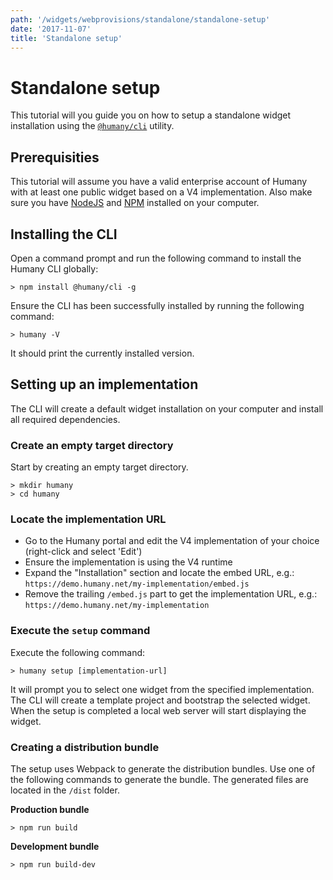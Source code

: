 ```yaml
---
path: '/widgets/webprovisions/standalone/standalone-setup'
date: '2017-11-07'
title: 'Standalone setup'
---
```


# Standalone setup
This tutorial will you guide you on how to setup a standalone widget installation using the [`@humany/cli`](https://www.npmjs.com/package/@humany/cli) utility. 

## Prerequisities
This tutorial will assume you have a valid enterprise account of Humany with at least one public widget based on a V4 implementation. Also make sure you have [NodeJS](https://nodejs.org) and [NPM](https://www.npmjs.com/get-npm) installed on your computer.

## Installing the CLI
Open a command prompt and run the following command to install the Humany CLI globally:
```
> npm install @humany/cli -g
```
Ensure the CLI has been successfully installed by running the following command:
```
> humany -V
```
It should print the currently installed version.

## Setting up an implementation
The CLI will create a default widget installation on your computer and install all required dependencies.

### Create an empty target directory
Start by creating an empty target directory.
```
> mkdir humany
> cd humany
```

### Locate the implementation URL
* Go to the Humany portal and edit the V4 implementation of your choice (right-click and select 'Edit')
* Ensure the implementation is using the V4 runtime
* Expand the "Installation" section and locate the embed URL, e.g.: `https://demo.humany.net/my-implementation/embed.js`
* Remove the trailing `/embed.js` part to get the implementation URL, e.g.: `https://demo.humany.net/my-implementation`

### Execute the `setup` command
Execute the following command:
```
> humany setup [implementation-url]
```
It will prompt you to select one widget from the specified implementation. The CLI will create a template project and bootstrap the selected widget. When the setup is completed a local web server will start displaying the widget.

### Creating a distribution bundle
The setup uses Webpack to generate the distribution bundles. Use one of the following commands to generate the bundle. The generated files are located in the `/dist` folder.

**Production bundle**
```
> npm run build
```
**Development bundle**
```
> npm run build-dev
```